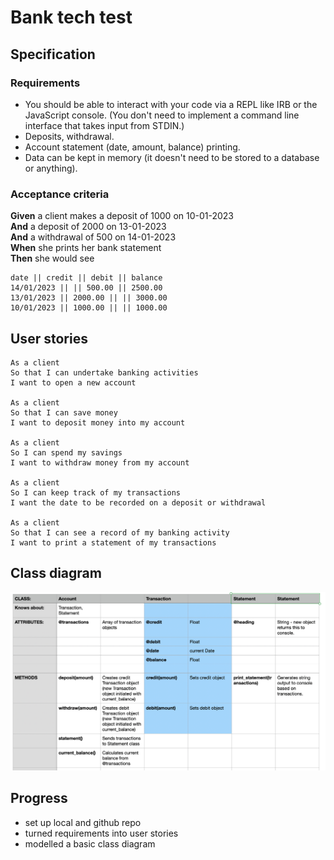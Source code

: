 # Bank tech test

## Specification

### Requirements

- You should be able to interact with your code via a REPL like IRB or the JavaScript console. (You don't need to implement a command line interface that takes input from STDIN.)
- Deposits, withdrawal.
- Account statement (date, amount, balance) printing.
- Data can be kept in memory (it doesn't need to be stored to a database or anything).

### Acceptance criteria

**Given** a client makes a deposit of 1000 on 10-01-2023  
**And** a deposit of 2000 on 13-01-2023  
**And** a withdrawal of 500 on 14-01-2023  
**When** she prints her bank statement  
**Then** she would see

```
date || credit || debit || balance
14/01/2023 || || 500.00 || 2500.00
13/01/2023 || 2000.00 || || 3000.00
10/01/2023 || 1000.00 || || 1000.00
```

## User stories

```
As a client
So that I can undertake banking activities
I want to open a new account

As a client
So that I can save money
I want to deposit money into my account

As a client
So I can spend my savings
I want to withdraw money from my account

As a client
So I can keep track of my transactions
I want the date to be recorded on a deposit or withdrawal

As a client
So that I can see a record of my banking activity
I want to print a statement of my transactions
```

## Class diagram

![Class diagram](plan.png)

## Progress

- set up local and github repo
- turned requirements into user stories
- modelled a basic class diagram
